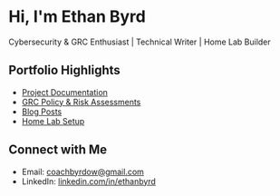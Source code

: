 #  Hi, I'm Ethan Byrd

 Cybersecurity & GRC Enthusiast | Technical Writer | Home Lab Builder

##  Portfolio Highlights
-  [Project Documentation](https://github.com/EthanBByrd/ethanb-docs/tree/main/projectDocumentation)
-  [GRC Policy & Risk Assessments](https://github.com/EthanBByrd/ethanb-docs/tree/main/GRC)
-  [Blog Posts](https://github.com/EthanBByrd/ethanb-docs/tree/main/blogs)
-  [Home Lab Setup]()

##  Connect with Me
- Email: coachbyrdow@gmail.com
- LinkedIn: [linkedin.com/in/ethanbyrd](www.linkedin.com/in/ethan-byrd-ksu)
